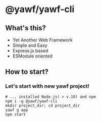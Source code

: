 # @yawf/yawf-cli

## What's this?

- Yet Another Web Framework
- Simple and Easy
- Express.js based
- ESModule oriented

## How to start?

### Let's start with new yawf project!

```
# ... installed Node.js( > v.10) and npm
npm i -g @yawf/yawf-cli
mkdir project_dir; cd project_dir
yawf g app
npm start
```
